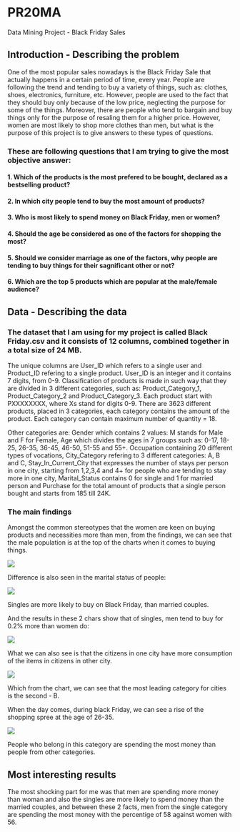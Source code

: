 # PR20MA

Data Mining Project - Black Friday Sales

## Introduction - Describing the problem

One of the most popular sales nowadays is the Black Friday Sale that actually happens in a certain period of time, every year. People are following the trend and tending to buy a variety of things, such as: clothes, shoes, electronics, furniture, etc. However, people are used to the fact that they should buy only because of the low price, neglecting the purpose for some of the things. Moreover, there are people who tend to bargain and buy things only for the purpose of resaling them for a higher price. However, women are most likely to shop more clothes than men, but what is the purpose of this project is to give answers to these types of questions.

### These are following questions that I am trying to give the most objective answer:

#### 1. Which of the products is the most prefered to be bought, declared as a bestselling product?

#### 2. In which city people tend to buy the most amount of products?

#### 3. Who is most likely to spend money on Black Friday, men or women?

#### 4. Should the age be considered as one of the factors for shopping the most?

#### 5. Should we consider marriage as one of the factors, why people are tending to buy things for their sagnificant other or not?

#### 6. Which are the top 5 products which are popular at the male/female audience?

## Data - Describing the data

### The dataset that I am using for my project is called Black Friday.csv and it consists of 12 columns, combined together in a total size of 24 MB.

The unique columns are User_ID which refers to a single user and Product_ID refering to a single product. User_ID is an integer and it contains 7 digits, from 0-9. Classification of products is made in such way that they are divided in 3 different categories, such as: Product_Category_1, Product_Category_2 and Product_Category_3. Each product start with PXXXXXXXX, where Xs stand for digits 0-9. There are 3623 different products, placed in 3 categories, each category contains the amount of the product. Each category can contain maximum number of quantity = 18.

Other categories are: Gender which contains 2 values: M stands for Male and F for Female, Age which divides the ages in 7 groups such as: 0-17, 18-25, 26-35, 36-45, 46-50, 51-55 and 55+. Occupation containing 20 different types of vocations, City_Category refering to 3 different categories: A, B and C, Stay_In_Current_City that expresses the number of stays per person in one city, starting from 1,2,3,4 and 4+ for people who are tending to stay more in one city, Marital_Status contains 0 for single and 1 for married person and Purchase for the total amount of products that a single person bought and starts from 185 till 24K.

### The main findings

Amongst the common stereotypes that the women are keen on buying products and necessities more than men, from the findings, we can see that the male population is at the top of the charts when it comes to buying things.

![](https://i.imgur.com/cIsNEkR.png)

Difference is also seen in the marital status of people:

![](https://i.imgur.com/WMVMj5U.png)

Singles are more likely to buy on Black Friday, than married couples.

And the results in these 2 chars show that of singles, men tend to buy for 0.2% more than women do:

![](https://i.imgur.com/Az06y9O.png)

What we can also see is that the citizens in one city have more consumption of the items in citizens in other city.

![](https://i.imgur.com/uas8KFT.jpg)

Which from the chart, we can see that the most leading category for cities is the second - B.

When the day comes, during black Friday, we can see a rise of the shopping spree at the age of 26-35.

![](https://i.imgur.com/74BETLE.jpg)

People who belong in this category are spending the most money than people from other categories.

## Most interesting results

The most shocking part for me was that men are spending more money than woman and also the singles are more likely to spend money than the married couples, and between these 2 facts, men from the single category are spending the most money with the percentige of 58 against women with 56.
